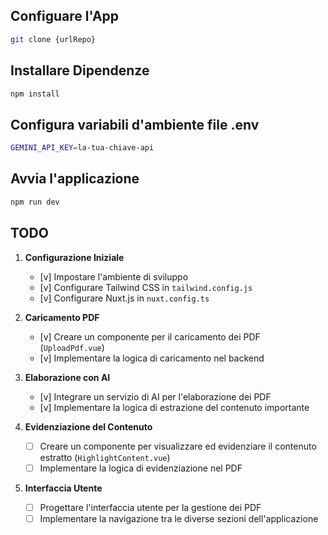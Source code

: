 ## Configuare l'App

```sh
git clone {urlRepo}
```

## Installare Dipendenze

```sh
npm install
```

## Configura variabili d'ambiente file .env

```sh
GEMINI_API_KEY=la-tua-chiave-api
```

## Avvia l'applicazione

```sh
npm run dev
```

## TODO

1. **Configurazione Iniziale**

   - [v] Impostare l'ambiente di sviluppo
   - [v] Configurare Tailwind CSS in `tailwind.config.js`
   - [v] Configurare Nuxt.js in `nuxt.config.ts`

2. **Caricamento PDF**

   - [v] Creare un componente per il caricamento dei PDF (`UploadPdf.vue`)
   - [v] Implementare la logica di caricamento nel backend

3. **Elaborazione con AI**

   - [v] Integrare un servizio di AI per l'elaborazione dei PDF
   - [v] Implementare la logica di estrazione del contenuto importante

4. **Evidenziazione del Contenuto**

   - [ ] Creare un componente per visualizzare ed evidenziare il contenuto estratto (`HighlightContent.vue`)
   - [ ] Implementare la logica di evidenziazione nel PDF

5. **Interfaccia Utente**
   - [ ] Progettare l'interfaccia utente per la gestione dei PDF
   - [ ] Implementare la navigazione tra le diverse sezioni dell'applicazione
